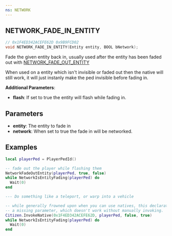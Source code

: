```yaml
---
ns: NETWORK
---
```

## NETWORK_FADE_IN_ENTITY

```c
// 0x1F4ED342ACEFE62D 0x9B9FCD02
void NETWORK_FADE_IN_ENTITY(Entity entity, BOOL bNetwork);
```

Fade the given entity back in, usually used after the entity has been faded out with [NETWORK_FADE_OUT_ENTITY](#_0xDE564951F95E09ED)

When used on a entity which isn't invisible or faded out then the native will still work, it will just instanly make the ped invisible before fading in.

**Additional Parameters**:
* **flash**: If set to true the entity will flash while fading in.


## Parameters
* **entity**: The entity to fade in
* **network**: When set to true the fade in will be networked.

## Examples

```lua
local playerPed = PlayerPedId()

-- fade out the player while flashing them
NetworkFadeOutEntity(playerPed, true, false)
while NetworkIsEntityFading(playerPed) do
  Wait(0)
end

--- Do something like a teleport, or warp into a vehicle

-- while generally frowned upon when you can use natives, this declaration has
-- a missing parameter, which doesn't work without manually invoking.
Citizen.InvokeNative(0x1F4ED342ACEFE62D, playerPed, false, true)
while NetworkIsEntityFading(playerPed) do
  Wait(0)
end
